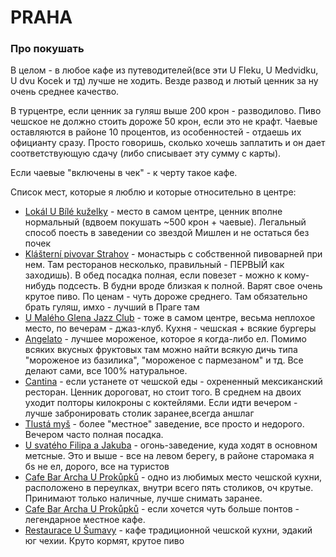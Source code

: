 # PRAHA


### Про покушать
В целом - в любое кафе из путеводителей(все эти U Fleku, U Medvidku, U dvu Kocek и тд) лучше не ходить. Везде развод и лютый ценник за ну очень среднее качество.

В турцентре, если ценник за гуляш выше 200 крон - разводилово. Пиво чешское не должно стоить дороже 50 крон, если это не крафт.
Чаевые оставляются в районе 10 процентов, из особенностей - отдаешь их официанту сразу.
Просто говоришь, сколько хочешь заплатить и он дает соответствующую сдачу (либо списывает эту сумму с карты).

Если чаевые "включены в чек" - к черту такое кафе.

Список мест, которые я люблю и которые относительно в центре:

- [Lokál U Bílé kuželky](https://goo.gl/maps/MFmNHuxG37oSYfv87) - место в самом центре, ценник вполне нормальный (вдвоем покушать ~500 крон + чаевые). Легальный способ поесть в заведении со звездой Мишлен и не остаться без почек
- [Klášterní pivovar Strahov](https://goo.gl/maps/npYZdjGru3TXYGou7) - монастырь c собственной пивоварней при нем. Там ресторанов несколько, правильный - ПЕРВЫЙ как заходишь). В обед посадка полная, если повезет - можно к кому-нибудь подсесть. В будни вроде близкая к полной. Варят свое очень крутое пиво. По ценам - чуть дороже среднего. Там обязательно брать гуляш, имхо - лучший в Праге там
- [U Malého Glena Jazz Club](https://goo.gl/maps/Emhwf3ozjtWmMikC6) - тоже в самом центре, весьма неплохое место, по вечерам - джаз-клуб. Кухня - чешская + всякие бургеры
- [Angelato](https://goo.gl/maps/QGwUD1oA3mt1ewZaA) - лучшее мороженое, которое я когда-либо ел. Помимо всяких вкусных фруктовых там можно найти всякую дичь типа "мороженое из базилика", "мороженое с пармезаном" и тд. Все делают сами, все 100% натуральное.
 - [Cantina](https://goo.gl/maps/xbt6f4djG8Vfm91w9) - если устанете от чешской еды - охрененный мексиканский ресторан. Ценник дороговат, но стоит того. В среднем на двоих уходит полторы килокроны с коктейлями. Если идти вечером - лучше забронировать столик заранее,всегда аншлаг
- [Tlustá myš](https://goo.gl/maps/Ck2sxXPys1sgkkTw6) - более "местное" заведение, все просто и недорого. Вечером часто полная посадка. 
- [U svatého Filipa a Jakuba](https://goo.gl/maps/YhLmkZ6k3jKkXiPs7) - огонь-заведение, куда ходят в основном метсные. Это и выше - все на левом берегу, в районе старомака я бs не ел, дорого, все на туристов
- [Cafe Bar Archa U Prokůpků](https://goo.gl/maps/ZgKuvN32RNs3NAwu9) - одно из любимых место чешской кухни, расположено в переулках, внутри всего пять столиков, оч крутые. Принимают только наличные, лучше снимать заранее.
- [Cafe Bar Archa U Prokůpků](https://goo.gl/maps/mdZ4HS4k3AWNqGVe6) - если хочется чуть больше понтов - легендарное местное кафе.
- [Restaurace U Šumavy](https://goo.gl/maps/LKhrbsqo9wJ2DdxG6) - кафе традиционной чешской кухни, эдакий юг чехии. Круто кормят, крутое пиво
